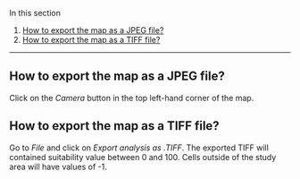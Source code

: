 In this section

1. [How to export the map as a JPEG file?](#how-to-export-the-map-as-a-jpeg-file?)
2. [How to export the map as a TIFF file?](#how-to-export-the-map-as-a-tiff-file?)

---

## How to export the map as a JPEG file?

Click on the _Camera_ button in the top left-hand corner of the map.

## How to export the map as a TIFF file?

Go to _File_ and click on _Export analysis as .TIFF_. The exported TIFF will contained suitability value between 0 and 100. Cells outside of the study area will have values of -1.
